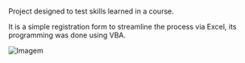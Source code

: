 #

Project designed to test skills learned in a course.

It is a simple registration form to streamline the process via Excel, its programming was done using VBA.

![Imagem](https://user-images.githubusercontent.com/65371336/146193557-c2462e3b-2e70-4bab-b2c2-a4b9c7d472b0.jpg)

